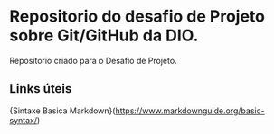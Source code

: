 # Repositorio do desafio de Projeto sobre Git/GitHub da DIO.
Repositorio criado para o Desafio de Projeto.



## Links úteis
{Sintaxe Basica Markdown}(https://www.markdownguide.org/basic-syntax/)
